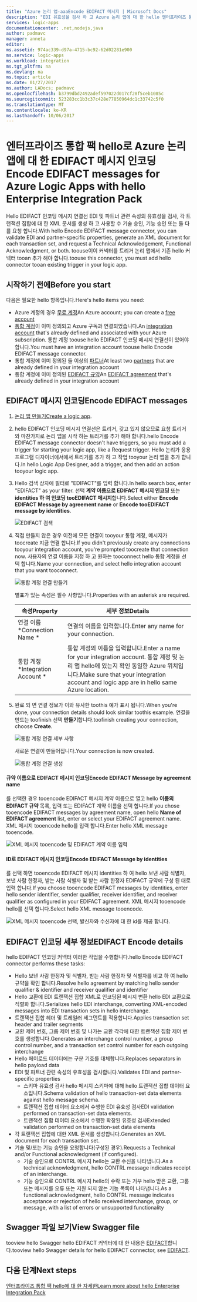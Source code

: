 ```yaml
---
title: "Azure 논리 앱-aaaEncode EDIFACT 메시지 | Microsoft Docs"
description: "EDI 유효성을 검사 하 고 Azure 논리 앱에 대 한 hello 엔터프라이즈 통합 팩에서에서 EDIFACT 메시지 인코더와 XML을 생성"
services: logic-apps
documentationcenter: .net,nodejs,java
author: padmavc
manager: anneta
editor: 
ms.assetid: 974ac339-d97a-4715-bc92-62d02281e900
ms.service: logic-apps
ms.workload: integration
ms.tgt_pltfrm: na
ms.devlang: na
ms.topic: article
ms.date: 01/27/2017
ms.author: LADocs; padmavc
ms.openlocfilehash: b3799dbd2492adef597022d017cf28f5ceb1085c
ms.sourcegitcommit: 523283cc1b3c37c428e77850964dc1c33742c5f0
ms.translationtype: MT
ms.contentlocale: ko-KR
ms.lasthandoff: 10/06/2017
---
```

# <a name="encode-edifact-messages-for-azure-logic-apps-with-hello-enterprise-integration-pack"></a><span data-ttu-id="9ff3e-103">엔터프라이즈 통합 팩 hello로 Azure 논리 앱에 대 한 EDIFACT 메시지 인코딩</span><span class="sxs-lookup"><span data-stu-id="9ff3e-103">Encode EDIFACT messages for Azure Logic Apps with hello Enterprise Integration Pack</span></span>

<span data-ttu-id="9ff3e-104">Hello EDIFACT 인코딩 메시지 연결선 EDI 및 파트너 관련 속성의 유효성을 검사, 각 트랜잭션 집합에 대 한 XML 문서를 생성 하 고 사용할 수 기술 승인, 기능 승인 또는 둘 다를 요청 합니다.</span><span class="sxs-lookup"><span data-stu-id="9ff3e-104">With hello Encode EDIFACT message connector, you can validate EDI and partner-specific properties, generate an XML document for each transaction set, and request a Technical Acknowledgement, Functional Acknowledgment, or both.</span></span>
<span data-ttu-id="9ff3e-105">toouse이이 커넥터를 트리거 논리 앱에서 기존 hello 커넥터 tooan 추가 해야 합니다.</span><span class="sxs-lookup"><span data-stu-id="9ff3e-105">toouse this connector, you must add hello connector tooan existing trigger in your logic app.</span></span>

## <a name="before-you-start"></a><span data-ttu-id="9ff3e-106">시작하기 전에</span><span class="sxs-lookup"><span data-stu-id="9ff3e-106">Before you start</span></span>

<span data-ttu-id="9ff3e-107">다음은 필요한 hello 항목입니다.</span><span class="sxs-lookup"><span data-stu-id="9ff3e-107">Here's hello items you need:</span></span>

* <span data-ttu-id="9ff3e-108">Azure 계정의 경우 [무료 계정](https://azure.microsoft.com/free)</span><span class="sxs-lookup"><span data-stu-id="9ff3e-108">An Azure account; you can create a [free account](https://azure.microsoft.com/free)</span></span>
* <span data-ttu-id="9ff3e-109">[통합 계정](logic-apps-enterprise-integration-create-integration-account.md)이 이미 정의되고 Azure 구독과 연결되었습니다.</span><span class="sxs-lookup"><span data-stu-id="9ff3e-109">An [integration account](logic-apps-enterprise-integration-create-integration-account.md) that's already defined and associated with your Azure subscription.</span></span> <span data-ttu-id="9ff3e-110">통합 계정 toouse hello EDIFACT 인코딩 메시지 연결선이 있어야 합니다.</span><span class="sxs-lookup"><span data-stu-id="9ff3e-110">You must have an integration account toouse hello Encode EDIFACT message connector.</span></span> 
* <span data-ttu-id="9ff3e-111">통합 계정에 이미 정의된 둘 이상의 [파트너](logic-apps-enterprise-integration-partners.md)</span><span class="sxs-lookup"><span data-stu-id="9ff3e-111">At least two [partners](logic-apps-enterprise-integration-partners.md) that are already defined in your integration account</span></span>
* <span data-ttu-id="9ff3e-112">통합 계정에 이미 정의된 [EDIFACT 규약](logic-apps-enterprise-integration-edifact.md)</span><span class="sxs-lookup"><span data-stu-id="9ff3e-112">An [EDIFACT agreement](logic-apps-enterprise-integration-edifact.md) that's already defined in your integration account</span></span>

## <a name="encode-edifact-messages"></a><span data-ttu-id="9ff3e-113">EDIFACT 메시지 인코딩</span><span class="sxs-lookup"><span data-stu-id="9ff3e-113">Encode EDIFACT messages</span></span>

1. <span data-ttu-id="9ff3e-114">[논리 앱 만들기](logic-apps-create-a-logic-app.md)</span><span class="sxs-lookup"><span data-stu-id="9ff3e-114">[Create a logic app](logic-apps-create-a-logic-app.md).</span></span>

2. <span data-ttu-id="9ff3e-115">hello EDIFACT 인코딩 메시지 연결선은 트리거, 갖고 있지 않으므로 요청 트리거와 마찬가지로 논리 앱을 시작 하는 트리거를 추가 해야 합니다.</span><span class="sxs-lookup"><span data-stu-id="9ff3e-115">hello Encode EDIFACT message connector doesn't have triggers, so you must add a trigger for starting your logic app, like a Request trigger.</span></span> <span data-ttu-id="9ff3e-116">Hello 논리가 응용 프로그램 디자이너에서에서 트리거를 추가 하 고 작업 tooyour 논리 앱을 추가 합니다.</span><span class="sxs-lookup"><span data-stu-id="9ff3e-116">In hello Logic App Designer, add a trigger, and then add an action tooyour logic app.</span></span>

3.  <span data-ttu-id="9ff3e-117">Hello 검색 상자에 필터로 "EDIFACT"를 입력 합니다.</span><span class="sxs-lookup"><span data-stu-id="9ff3e-117">In hello search box, enter "EDIFACT" as your filter.</span></span> <span data-ttu-id="9ff3e-118">선택 **계약 이름으로 EDIFACT 메시지 인코딩** 또는 **identities 하 여 인코딩 tooEDIFACT 메시지**합니다.</span><span class="sxs-lookup"><span data-stu-id="9ff3e-118">Select either **Encode EDIFACT Message by agreement name** or **Encode tooEDIFACT message by identities**.</span></span>
   
    ![EDIFACT 검색](media/logic-apps-enterprise-integration-edifact-encode/edifactdecodeimage1.png)  

3. <span data-ttu-id="9ff3e-120">직접 만들지 않은 경우 이전에 모든 연결이 tooyour 통합 계정, 메시지가 toocreate 지금 연결 합니다.</span><span class="sxs-lookup"><span data-stu-id="9ff3e-120">If you didn't previously create any connections tooyour integration account, you're prompted toocreate that connection now.</span></span> <span data-ttu-id="9ff3e-121">사용자의 연결 이름을 지정 하 고 원하는 tooconnect hello 통합 계정을 선택 합니다.</span><span class="sxs-lookup"><span data-stu-id="9ff3e-121">Name your connection, and select hello integration account that you want tooconnect.</span></span>

    ![통합 계정 연결 만들기](media/logic-apps-enterprise-integration-edifact-encode/edifactencodeimage1.png)  

    <span data-ttu-id="9ff3e-123">별표가 있는 속성은 필수 사항입니다.</span><span class="sxs-lookup"><span data-stu-id="9ff3e-123">Properties with an asterisk are required.</span></span>

    | <span data-ttu-id="9ff3e-124">속성</span><span class="sxs-lookup"><span data-stu-id="9ff3e-124">Property</span></span> | <span data-ttu-id="9ff3e-125">세부 정보</span><span class="sxs-lookup"><span data-stu-id="9ff3e-125">Details</span></span> |
    | --- | --- |
    | <span data-ttu-id="9ff3e-126">연결 이름 *</span><span class="sxs-lookup"><span data-stu-id="9ff3e-126">Connection Name *</span></span> |<span data-ttu-id="9ff3e-127">연결의 이름을 입력합니다.</span><span class="sxs-lookup"><span data-stu-id="9ff3e-127">Enter any name for your connection.</span></span> |
    | <span data-ttu-id="9ff3e-128">통합 계정 *</span><span class="sxs-lookup"><span data-stu-id="9ff3e-128">Integration Account *</span></span> |<span data-ttu-id="9ff3e-129">통합 계정의 이름을 입력합니다.</span><span class="sxs-lookup"><span data-stu-id="9ff3e-129">Enter a name for your integration account.</span></span> <span data-ttu-id="9ff3e-130">통합 계정 및 논리 앱 hello에 있는지 확인 동일한 Azure 위치입니다.</span><span class="sxs-lookup"><span data-stu-id="9ff3e-130">Make sure that your integration account and logic app are in hello same Azure location.</span></span> |

5.  <span data-ttu-id="9ff3e-131">완료 되 면 연결 정보가 이와 유사한 toothis 예가 표시 됩니다.</span><span class="sxs-lookup"><span data-stu-id="9ff3e-131">When you're done, your connection details should look similar toothis example.</span></span> <span data-ttu-id="9ff3e-132">연결을 만드는 toofinish 선택 **만들기**합니다.</span><span class="sxs-lookup"><span data-stu-id="9ff3e-132">toofinish creating your connection, choose **Create**.</span></span>

    ![통합 계정 연결 세부 사항](media/logic-apps-enterprise-integration-edifact-encode/edifactencodeimage2.png)

    <span data-ttu-id="9ff3e-134">새로운 연결이 만들어집니다.</span><span class="sxs-lookup"><span data-stu-id="9ff3e-134">Your connection is now created.</span></span>

    ![통합 계정 연결 생성](media/logic-apps-enterprise-integration-edifact-encode/edifactencodeimage4.png)

#### <a name="encode-edifact-message-by-agreement-name"></a><span data-ttu-id="9ff3e-136">규약 이름으로 EDIFACT 메시지 인코딩</span><span class="sxs-lookup"><span data-stu-id="9ff3e-136">Encode EDIFACT Message by agreement name</span></span>

<span data-ttu-id="9ff3e-137">를 선택한 경우 tooencode EDIFACT 메시지 계약 이름으로 열고 hello **이름의 EDIFACT 규약** 목록, 입력 또는 EDIFACT 계약 이름을 선택 합니다.</span><span class="sxs-lookup"><span data-stu-id="9ff3e-137">If you chose tooencode EDIFACT messages by agreement name, open hello **Name of EDIFACT agreement** list, enter or select your EDIFACT agreement name.</span></span> <span data-ttu-id="9ff3e-138">XML 메시지 tooencode hello를 입력 합니다.</span><span class="sxs-lookup"><span data-stu-id="9ff3e-138">Enter hello XML message tooencode.</span></span>

![XML 메시지 tooencode 및 EDIFACT 계약 이름 입력](media/logic-apps-enterprise-integration-edifact-encode/edifactencodeimage6.png)

#### <a name="encode-edifact-message-by-identities"></a><span data-ttu-id="9ff3e-140">ID로 EDIFACT 메시지 인코딩</span><span class="sxs-lookup"><span data-stu-id="9ff3e-140">Encode EDIFACT Message by identities</span></span>

<span data-ttu-id="9ff3e-141">를 선택 하면 tooencode EDIFACT 메시지 identities 하 여 hello 보낸 사람 식별자, 보낸 사람 한정자, 받는 사람 식별자 및 받는 사람 한정자 EDIFACT 규약에 구성 된 대로 입력 합니다.</span><span class="sxs-lookup"><span data-stu-id="9ff3e-141">If you choose tooencode EDIFACT messages by identities, enter hello sender identifier, sender qualifier, receiver identifier, and receiver qualifier as configured in your EDIFACT agreement.</span></span> <span data-ttu-id="9ff3e-142">XML 메시지 tooencode hello를 선택 합니다.</span><span class="sxs-lookup"><span data-stu-id="9ff3e-142">Select hello XML message tooencode.</span></span>

![XML 메시지 tooencode 선택, 발신자와 수신자에 대 한 id를 제공 합니다.](media/logic-apps-enterprise-integration-edifact-encode/edifactencodeimage7.png)

## <a name="edifact-encode-details"></a><span data-ttu-id="9ff3e-144">EDIFACT 인코딩 세부 정보</span><span class="sxs-lookup"><span data-stu-id="9ff3e-144">EDIFACT Encode details</span></span>

<span data-ttu-id="9ff3e-145">hello EDIFACT 인코딩 커넥터 이러한 작업을 수행합니다.</span><span class="sxs-lookup"><span data-stu-id="9ff3e-145">hello Encode EDIFACT connector performs these tasks:</span></span> 

* <span data-ttu-id="9ff3e-146">Hello 보낸 사람 한정자 및 식별자, 받는 사람 한정자 및 식별자를 비교 하 여 hello 규약을 확인 합니다.</span><span class="sxs-lookup"><span data-stu-id="9ff3e-146">Resolve hello agreement by matching hello sender qualifier & identifier and receiver qualifier and identifier</span></span>
* <span data-ttu-id="9ff3e-147">Hello 교환에 EDI 트랜잭션 집합 XML로 인코딩된 메시지 변환 hello EDI 교환으로 직렬화 합니다.</span><span class="sxs-lookup"><span data-stu-id="9ff3e-147">Serializes hello EDI interchange, converting XML-encoded messages into EDI transaction sets in hello interchange.</span></span>
* <span data-ttu-id="9ff3e-148">트랜잭션 집합 헤더 및 트레일러 세그먼트를 적용합니다.</span><span class="sxs-lookup"><span data-stu-id="9ff3e-148">Applies transaction set header and trailer segments</span></span>
* <span data-ttu-id="9ff3e-149">교환 제어 번호, 그룹 제어 번호 및 나가는 교환 각각에 대한 트랜잭션 집합 제어 번호를 생성합니다.</span><span class="sxs-lookup"><span data-stu-id="9ff3e-149">Generates an interchange control number, a group control number, and a transaction set control number for each outgoing interchange</span></span>
* <span data-ttu-id="9ff3e-150">Hello 페이로드 데이터에는 구분 기호를 대체합니다.</span><span class="sxs-lookup"><span data-stu-id="9ff3e-150">Replaces separators in hello payload data</span></span>
* <span data-ttu-id="9ff3e-151">EDI 및 파트너 관련 속성의 유효성을 검사합니다.</span><span class="sxs-lookup"><span data-stu-id="9ff3e-151">Validates EDI and partner-specific properties</span></span>
  * <span data-ttu-id="9ff3e-152">스키마 유효성 검사 hello 메시지 스키마에 대해 hello 트랜잭션 집합 데이터 요소입니다.</span><span class="sxs-lookup"><span data-stu-id="9ff3e-152">Schema validation of hello transaction-set data elements against hello message schema.</span></span>
  * <span data-ttu-id="9ff3e-153">트랜잭션 집합 데이터 요소에서 수행한 EDI 유효성 검사</span><span class="sxs-lookup"><span data-stu-id="9ff3e-153">EDI validation performed on transaction-set data elements.</span></span>
  * <span data-ttu-id="9ff3e-154">트랜잭션 집합 데이터 요소에서 수행한 확장된 유효성 검사</span><span class="sxs-lookup"><span data-stu-id="9ff3e-154">Extended validation performed on transaction-set data elements</span></span>
* <span data-ttu-id="9ff3e-155">각 트랜잭션 집합에 대한 XML 문서를 생성합니다.</span><span class="sxs-lookup"><span data-stu-id="9ff3e-155">Generates an XML document for each transaction set.</span></span>
* <span data-ttu-id="9ff3e-156">기술 및/또는 기능 승인을 요청합니다(구성된 경우).</span><span class="sxs-lookup"><span data-stu-id="9ff3e-156">Requests a Technical and/or Functional acknowledgment (if configured).</span></span>
  * <span data-ttu-id="9ff3e-157">기술 승인으로 CONTRL 메시지 hello는 교환 수신을 나타냅니다.</span><span class="sxs-lookup"><span data-stu-id="9ff3e-157">As a technical acknowledgment, hello CONTRL message indicates receipt of an interchange.</span></span>
  * <span data-ttu-id="9ff3e-158">기능 승인으로 CONTRL 메시지 hello의 수락 또는 거부 hello 받은 교환, 그룹 또는 메시지를 오류 또는 지원 되지 않는 기능 목록이 나타냅니다.</span><span class="sxs-lookup"><span data-stu-id="9ff3e-158">As a functional acknowledgment, hello CONTRL message indicates acceptance or rejection of hello received interchange, group, or message, with a list of errors or unsupported functionality</span></span>

## <a name="view-swagger-file"></a><span data-ttu-id="9ff3e-159">Swagger 파일 보기</span><span class="sxs-lookup"><span data-stu-id="9ff3e-159">View Swagger file</span></span>
<span data-ttu-id="9ff3e-160">tooview hello Swagger hello EDIFACT 커넥터에 대 한 내용은 [EDIFACT](/connectors/edifact/)합니다.</span><span class="sxs-lookup"><span data-stu-id="9ff3e-160">tooview hello Swagger details for hello EDIFACT connector, see [EDIFACT](/connectors/edifact/).</span></span>

## <a name="next-steps"></a><span data-ttu-id="9ff3e-161">다음 단계</span><span class="sxs-lookup"><span data-stu-id="9ff3e-161">Next steps</span></span>
[<span data-ttu-id="9ff3e-162">엔터프라이즈 통합 팩 hello에 대 한 자세한</span><span class="sxs-lookup"><span data-stu-id="9ff3e-162">Learn more about hello Enterprise Integration Pack</span></span>](logic-apps-enterprise-integration-overview.md "엔터프라이즈 통합 팩에 대 한 자세한 정보") 

